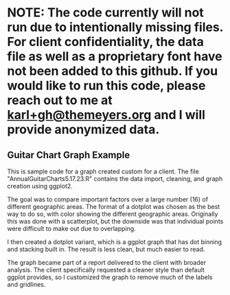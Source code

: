 # NOTE: The code currently will not run due to intentionally missing files. For client confidentiality, the data file as well as a proprietary font have not been added to this github. If you would like to run this code, please reach out to me at karl+gh@themeyers.org and I will provide anonymized data.

## Guitar Chart Graph Example
This is sample code for a graph created custom for a client. 
The file "AnnualGuitarCharts5.17.23.R" contains the data import, cleaning, and graph creation using ggplot2.

The goal was to compare important factors over a large number (16) of different geographic areas.
The format of a dotplot was chosen as the best way to do so, with color showing the different geographic areas.
Originally this was done with a scatterplot, but the downside was that individual points were difficult to make out due to overlapping.

I then created a dotplot variant, which is a ggplot graph that has dot binning and stacking built in. The result is less clean, but much easier to read.

The graph became part of a report delivered to the client with broader analysis. The client specifically requested a cleaner style than default ggplot provides, so I customized the graph to remove much of the labels and gridlines.
